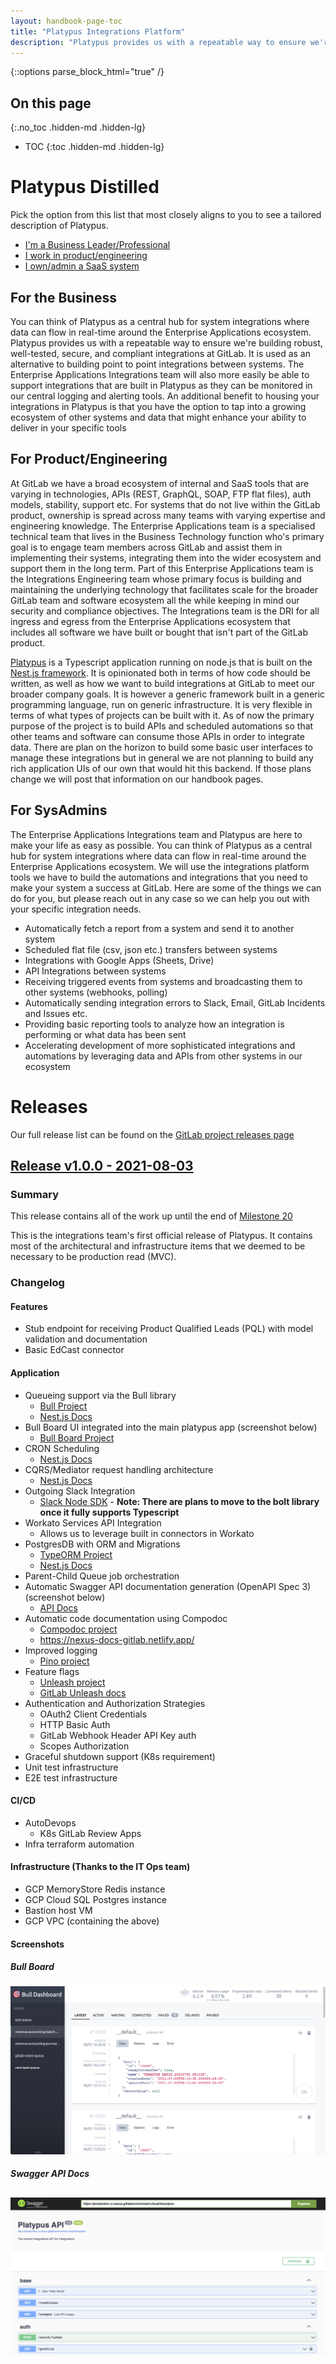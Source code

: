 ```yaml
---
layout: handbook-page-toc
title: "Platypus Integrations Platform"
description: "Platypus provides us with a repeatable way to ensure we're building robust, well-tested, secure, and compliant integrations at GitLab."
---
```


{::options parse_block_html="true" /}

<link rel="stylesheet" type="text/css" href="/stylesheets/biztech.css" />

## On this page
{:.no_toc .hidden-md .hidden-lg}

- TOC
{:toc .hidden-md .hidden-lg}

# Platypus Distilled
Pick the option from this list that most closely aligns to you to see a tailored description of Platypus.

- [I'm a Business Leader/Professional](#for-the-business)
- [I work in product/engineering](#for-productengineering)
- [I own/admin a SaaS system](#for-sysadmins)

## For the Business
You can think of Platypus as a central hub for system integrations where data can flow in real-time around the Enterprise Applications ecosystem.
Platypus provides us with a repeatable way to ensure we're building robust, well-tested, secure, and compliant integrations at GitLab. It is used as an alternative to building
point to point integrations between systems.
The Enterprise Applications Integrations team will also more easily be able to support integrations that are built in Platypus as they can be monitored in our central logging and alerting tools.
An additional benefit to housing your integrations in Platypus is that you have the option to tap into a growing ecosystem of other systems and data that might enhance your ability to deliver in your specific tools

## For Product/Engineering
At GitLab we have a broad ecosystem of internal and SaaS tools that are varying in technologies, APIs (REST, GraphQL, SOAP, FTP flat files), auth models, stability, support etc. For systems that do not live within the GitLab product, ownership is spread across many teams with varying expertise and engineering knowledge. The Enterprise Applications team is a specialised technical team that lives in the Business Technology function who's primary goal is to engage team members across GitLab and assist them in implementing their systems, integrating them into the wider ecosystem and support them in the long term. Part of this Enterprise Applications team is the Integrations Engineering team whose primary focus is building and maintaining the underlying technology that facilitates scale for the broader GitLab team and software ecosystem all the while keeping in mind our security and compliance objectives. The Integrations team is the DRI for all ingress and egress from the Enterprise Applications ecosystem that includes all software we have built or bought that isn't part of the GitLab product.

[Platypus](https://gitlab.com/gitlab-com/business-technology/enterprise-apps/integrations/platypus) is a Typescript application running on node.js that is built on the [Nest.js framework](https://nestjs.com/). It is opinionated both in terms of how code should be written, as well as how we want to build integrations at GitLab to meet our broader company goals. It is however a generic framework built in a generic programming language, run on generic infrastructure. It is very flexible in terms of what types of projects can be built with it. As of now the primary purpose of the project is to build APIs and scheduled automations so that other teams and software can consume those APIs in order to integrate data. There are plan on the horizon to build some basic user interfaces to manage these integrations but in general we are not planning to build any rich application UIs of our own that would hit this backend. If those plans change we will post that information on our handbook pages.

## For SysAdmins
The Enterprise Applications Integrations team and Platypus are here to make your life as easy as possible. You can think of Platypus as a central hub for system integrations where data can flow in real-time around the Enterprise Applications ecosystem. We will use the integrations platform tools we have to build the automations and integrations that you need to make your
system a success at GitLab. Here are some of the things we can do for you, but please reach out in any case so we can help you out with your specific integration needs.
- Automatically fetch a report from a system and send it to another system
- Scheduled flat file (csv, json etc.) transfers between systems
- Integrations with Google Apps (Sheets, Drive)
- API Integrations between systems
- Receiving triggered events from systems and broadcasting them to other systems (webhooks, polling)
- Automatically sending integration errors to Slack, Email, GitLab Incidents and Issues etc.
- Providing basic reporting tools to analyze how an integration is performing or what data has been sent
- Accelerating development of more sophisticated integrations and automations by leveraging data and APIs from other systems in our ecosystem

# Releases
Our full release list can be found on the [GitLab project releases page](https://gitlab.com/gitlab-com/business-technology/enterprise-apps/integrations/platypus/-/releases)

## [Release v1.0.0 - 2021-08-03](https://gitlab.com/gitlab-com/business-technology/enterprise-apps/integrations/platypus/-/releases/v1.0.0)
### Summary
This release contains all of the work up until the end of [Milestone 20](https://gitlab.com/groups/gitlab-com/-/milestones/512)

This is the integrations team's first official release of Platypus. It contains most of the architectural and infrastructure items that we deemed to be necessary to be production read (MVC).

### Changelog
#### Features
- Stub endpoint for receiving Product Qualified Leads (PQL) with model validation and documentation
- Basic EdCast connector

#### Application
- Queueing support via the Bull library
    - [Bull Project](https://github.com/OptimalBits/bull)
    - [Nest.js Docs](https://docs.nestjs.com/techniques/queues#queues)
- Bull Board UI integrated into the main platypus app (screenshot below)
    - [Bull Board Project](https://github.com/felixmosh/bull-board)
- CRON Scheduling
    - [Nest.js Docs](https://docs.nestjs.com/techniques/task-scheduling#task-scheduling)
- CQRS/Mediator request handling architecture
    - [Nest.js Docs](https://docs.nestjs.com/recipes/cqrs#cqrs)
- Outgoing Slack Integration
    - [Slack Node SDK](https://github.com/slackapi/node-slack-sdk) - **Note: There are plans to move to the bolt library once it fully supports Typescript**
- Workato Services API Integration
    - Allows us to leverage built in connectors in Workato
- PostgresDB with ORM and Migrations
    - [TypeORM Project](https://typeorm.io/#/)
    - [Nest.js Docs](https://docs.nestjs.com/recipes/sql-typeorm#sql-typeorm)
- Parent-Child Queue job orchestration
- Automatic Swagger API documentation generation (OpenAPI Spec 3) (screenshot below)
    - [API Docs](https://production.ci.nexus.gitlabenvironment.cloud/docs/static/index.html)
- Automatic code documentation using Compodoc
    - [Compodoc project](https://compodoc.app/)
    - https://nexus-docs-gitlab.netlify.app/
- Improved logging
    - [Pino project](https://github.com/pinojs/pino)
- Feature flags
    - [Unleash project](https://docs.getunleash.io/)
    - [GitLab Unleash docs](https://docs.gitlab.com/ee/operations/feature_flags.html)
- Authentication and Authorization Strategies
    - OAuth2 Client Credentials
    - HTTP Basic Auth
    - GitLab Webhook Header API Key auth
    - Scopes Authorization
- Graceful shutdown support (K8s requirement)
- Unit test infrastructure
- E2E test infrastructure

#### CI/CD
- AutoDevops
    - K8s GitLab Review Apps
- Infra terraform automation

#### Infrastructure (Thanks to the IT Ops team)
- GCP MemoryStore Redis instance
- GCP Cloud SQL Postgres instance
- Bastion host VM
- GCP VPC (containing the above)

#### Screenshots
##### Bull Board
![Bull Board Screenshot](./images/bull-board.png)

##### Swagger API Docs
![Swagger API Docs](./images/swagger.png)
---
